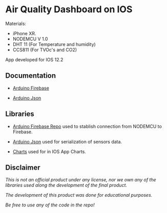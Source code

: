 # Air Quality Dashboard on IOS
  
Materials:

- iPhone XR.
- NODEMCU V 1.0
- DHT 11 (For Temperature and humidity)
- CCS811 (For TVOc's and CO2)

App developed for IOS 12.2

## Documentation 

- [Arduino Firebase](https://firebase-arduino.readthedocs.io/en/latest/)

- [Arduino Json](https://arduinojson.org/v6/doc/)

## Libraries

- [Arduino Firebase Repo](https://github.com/FirebaseExtended/firebase-arduino) used to stablish connection from NODEMCU to Firebase.

- [Arduino Json](https://github.com/bblanchon/ArduinoJson) used for serialization of sensors data.

- [Charts](https://github.com/danielgindi/Charts) used for in IOS App Charts.

## Disclaimer

*This is not an official product under any license, nor we own any of the libraries used along the development of the final product.*

*The development of this product was done for educational purposes.* 

*Be free to use any of the code in the repo!* 